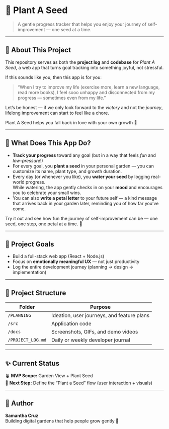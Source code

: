# 🌸 Plant A Seed

> A gentle progress tracker that helps you enjoy your journey of self-improvement — one seed at a time.

---

## 🌿 About This Project
This repository serves as both the **project log** and **codebase** for *Plant A Seed*, a web app that turns goal tracking into something joyful, not stressful.

If this sounds like you, then this app is for you:

> “When I try to improve my life (exercise more, learn a new language, read more books), I feel sooo unhappy and disconnected from my progress — sometimes even from my life.”

Let’s be honest — if we only look forward to the *victory* and not the *journey*, lifelong improvement can start to feel like a chore.  

Plant A Seed helps you fall back in love with your own growth 🌱

---

## 🌼 What Does This App Do?

- **Track your progress** toward any goal (but in a way that feels *fun* and *low-pressure*!)
- For every goal, you **plant a seed** in your personal garden — you can customize its name, plant type, and growth duration.
- Every day (or whenever you like), you **water your seed** by logging real-world progress.  
  While watering, the app gently checks in on your **mood** and encourages you to celebrate your small wins.
- You can also **write a petal letter** to your future self — a kind message that arrives back in your garden later, reminding you of how far you’ve come.

Try it out and see how fun the journey of self-improvement can be — one seed, one step, one petal at a time. 🌸

---

## 🧭 Project Goals

- Build a full-stack web app (React + Node.js)
- Focus on **emotionally meaningful UX** — not just productivity
- Log the entire development journey (planning → design → implementation)

---

## 📖 Project Structure

| Folder | Purpose |
|---------|----------|
| `/PLANNING` | Ideation, user journeys, and feature plans |
| `/src` | Application code |
| `/docs` | Screenshots, GIFs, and demo videos |
| `/PROJECT_LOG.md` | Daily or weekly developer journal |

---

## ✨ Current Status
🪴 **MVP Scope:** Garden View + Plant Seed  
🧠 **Next Step:** Define the “Plant a Seed” flow (user interaction + visuals)

---

## 💌 Author
**Samantha Cruz**  
Building digital gardens that help people grow gently 🌿

